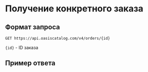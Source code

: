 # Получение конкретного заказа

## Формат запроса

```text
GET https://api.oasiscatalog.com/v4/orders/{id}
```

`{id}` - ID заказа

## Пример ответа

